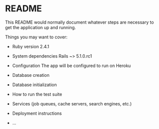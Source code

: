 # README

This README would normally document whatever steps are necessary to get the
application up and running.

Things you may want to cover:

* Ruby version
	2.4.1

* System dependencies
	Rails ~> 5.1.0.rc1

* Configuration
	The app will be configured to run on Heroku
	
* Database creation
	
* Database initialization

* How to run the test suite

* Services (job queues, cache servers, search engines, etc.)

* Deployment instructions
	
* ...
